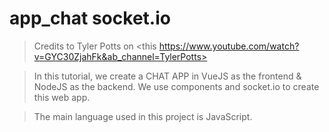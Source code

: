 # app_chat socket.io

>Credits to Tyler Potts on <this https://www.youtube.com/watch?v=GYC30ZjahFk&ab_channel=TylerPotts>

>In this tutorial, we create a CHAT APP in VueJS as the frontend & NodeJS as the backend.
We use components and socket.io to create this web app.

>The main language used in this project is JavaScript.
